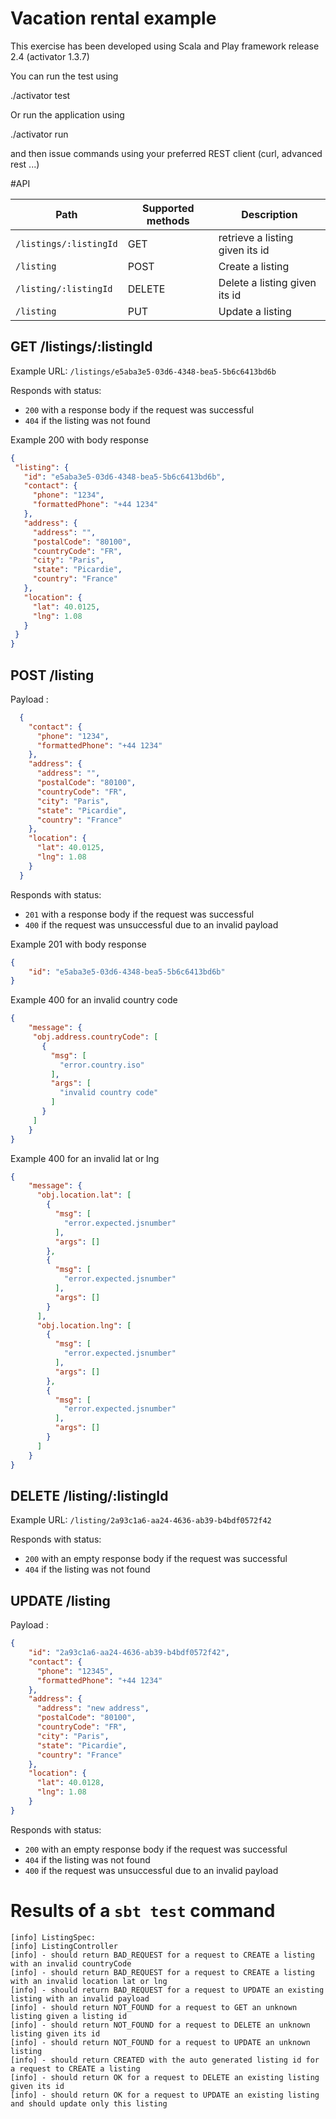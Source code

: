 # Vacation rental example

This exercise has been developed using Scala and Play framework release 2.4 (activator 1.3.7)

You can run the test using

./activator test

Or run the application using

./activator run

and then issue commands using your preferred REST client (curl, advanced rest ...)

#API

| Path                   | Supported methods | Description |
| ---------------------- | ----------------- | ----------- |
| `/listings/:listingId` | GET               | retrieve a listing given its id |
| `/listing`             | POST              | Create a listing |
| `/listing/:listingId`  | DELETE            | Delete a listing given its id |
| `/listing`             | PUT               | Update a listing |

## GET /listings/:listingId

Example URL: `/listings/e5aba3e5-03d6-4348-bea5-5b6c6413bd6b`

Responds with status:

* `200` with a response body if the request was successful
* `404` if the listing was not found

Example 200 with body response
``` json
{
 "listing": {
   "id": "e5aba3e5-03d6-4348-bea5-5b6c6413bd6b",
   "contact": {
     "phone": "1234",
     "formattedPhone": "+44 1234"
   },
   "address": {
     "address": "",
     "postalCode": "80100",
     "countryCode": "FR",
     "city": "Paris",
     "state": "Picardie",
     "country": "France"
   },
   "location": {
     "lat": 40.0125,
     "lng": 1.08
   }
 }
}
```

## POST /listing

Payload :
``` json
  {
    "contact": {
      "phone": "1234",
      "formattedPhone": "+44 1234"
    },
    "address": {
      "address": "",
      "postalCode": "80100",
      "countryCode": "FR",
      "city": "Paris",
      "state": "Picardie",
      "country": "France"
    },
    "location": {
      "lat": 40.0125,
      "lng": 1.08
    }
  }
```

Responds with status:

* `201` with a response body if the request was successful
* `400` if the request was unsuccessful due to an invalid payload

Example 201 with body response
``` json
{
    "id": "e5aba3e5-03d6-4348-bea5-5b6c6413bd6b"
}
```

Example 400 for an invalid country code
``` json
{
    "message": {
     "obj.address.countryCode": [
       {
         "msg": [
           "error.country.iso"
         ],
         "args": [
           "invalid country code"
         ]
       }
     ]
    }
}
```

Example 400 for an invalid lat or lng
``` json
{
    "message": {
      "obj.location.lat": [
        {
          "msg": [
            "error.expected.jsnumber"
          ],
          "args": []
        },
        {
          "msg": [
            "error.expected.jsnumber"
          ],
          "args": []
        }
      ],
      "obj.location.lng": [
        {
          "msg": [
            "error.expected.jsnumber"
          ],
          "args": []
        },
        {
          "msg": [
            "error.expected.jsnumber"
          ],
          "args": []
        }
      ]
    }
}
```

## DELETE /listing/:listingId

Example URL: `/listing/2a93c1a6-aa24-4636-ab39-b4bdf0572f42`

Responds with status:

* `200` with an empty response body if the request was successful
* `404` if the listing was not found

## UPDATE /listing

Payload :
``` json
{
    "id": "2a93c1a6-aa24-4636-ab39-b4bdf0572f42",
    "contact": {
      "phone": "12345",
      "formattedPhone": "+44 1234"
    },
    "address": {
      "address": "new address",
      "postalCode": "80100",
      "countryCode": "FR",
      "city": "Paris",
      "state": "Picardie",
      "country": "France"
    },
    "location": {
      "lat": 40.0128,
      "lng": 1.08
    }
}
```

Responds with status:

* `200` with an empty response body if the request was successful
* `404` if the listing was not found
* `400` if the request was unsuccessful due to an invalid payload

# Results of a `sbt test` command

```
[info] ListingSpec:
[info] ListingController
[info] - should return BAD_REQUEST for a request to CREATE a listing with an invalid countryCode
[info] - should return BAD_REQUEST for a request to CREATE a listing with an invalid location lat or lng
[info] - should return BAD_REQUEST for a request to UPDATE an existing listing with an invalid payload
[info] - should return NOT_FOUND for a request to GET an unknown listing given a listing id
[info] - should return NOT_FOUND for a request to DELETE an unknown listing given its id
[info] - should return NOT_FOUND for a request to UPDATE an unknown listing
[info] - should return CREATED with the auto generated listing id for a request to CREATE a listing
[info] - should return OK for a request to DELETE an existing listing given its id
[info] - should return OK for a request to UPDATE an existing listing and should update only this listing
```
